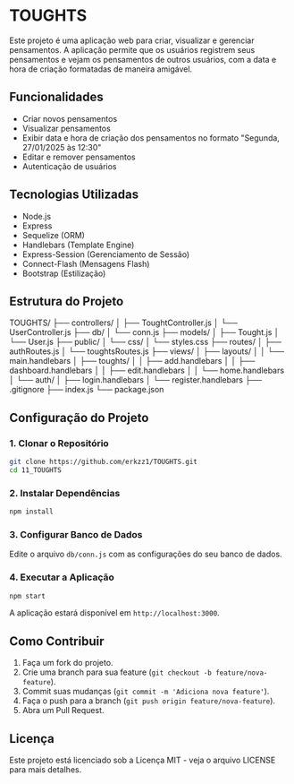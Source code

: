 # TOUGHTS

Este projeto é uma aplicação web para criar, visualizar e gerenciar pensamentos. A aplicação permite que os usuários registrem seus pensamentos e vejam os pensamentos de outros usuários, com a data e hora de criação formatadas de maneira amigável.

## Funcionalidades

- Criar novos pensamentos
- Visualizar pensamentos
- Exibir data e hora de criação dos pensamentos no formato "Segunda, 27/01/2025 às 12:30"
- Editar e remover pensamentos
- Autenticação de usuários

## Tecnologias Utilizadas

- Node.js
- Express
- Sequelize (ORM)
- Handlebars (Template Engine)
- Express-Session (Gerenciamento de Sessão)
- Connect-Flash (Mensagens Flash)
- Bootstrap (Estilização)

## Estrutura do Projeto

TOUGHTS/
├── controllers/
│   ├── ToughtController.js
│   └── UserController.js
├── db/
│   └── conn.js
├── models/
│   ├── Tought.js
│   └── User.js
├── public/
│   └── css/
│       └── styles.css
├── routes/
│   ├── authRoutes.js
│   └── toughtsRoutes.js
├── views/
│   ├── layouts/
│   │   └── main.handlebars
│   ├── toughts/
│   │   ├── add.handlebars
│   │   ├── dashboard.handlebars
│   │   ├── edit.handlebars
│   │   └── home.handlebars
│   └── auth/
│       ├── login.handlebars
│       └── register.handlebars
├── .gitignore
├── index.js
└── package.json

## Configuração do Projeto

### 1. Clonar o Repositório

```sh
git clone https://github.com/erkzz1/TOUGHTS.git
cd 11_TOUGHTS
```
### 2. Instalar Dependências

```sh
npm install
```

### 3. Configurar Banco de Dados

Edite o arquivo `db/conn.js` com as configurações do seu banco de dados.

### 4. Executar a Aplicação

```sh
npm start
```

A aplicação estará disponível em `http://localhost:3000`.

## Como Contribuir

1. Faça um fork do projeto.
2. Crie uma branch para sua feature (`git checkout -b feature/nova-feature`).
3. Commit suas mudanças (`git commit -m 'Adiciona nova feature'`).
4. Faça o push para a branch (`git push origin feature/nova-feature`).
5. Abra um Pull Request.

## Licença

Este projeto está licenciado sob a Licença MIT - veja o arquivo LICENSE para mais detalhes.




